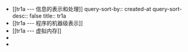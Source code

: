 - [[tr1a --- 信息的表示和处理]]
  query-sort-by:: created-at
  query-sort-desc:: false
  title:: tr1a
- [[tr1a --- 程序的机器级表示]]
- [[tr1a --- 虚拟内存]]
-
-
